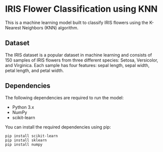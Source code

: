 # IRIS Flower Classification using KNN

This is a machine learning model built to classify IRIS flowers using the K-Nearest Neighbors (KNN) algorithm.

## Dataset

The IRIS dataset is a popular dataset in machine learning and consists of 150 samples of IRIS flowers from three different species: Setosa, Versicolor, and Virginica. Each sample has four features: sepal length, sepal width, petal length, and petal width.

## Dependencies

The following dependencies are required to run the model:

- Python 3.x
- NumPy
- scikit-learn

You can install the required dependencies using pip:

```shell
pip install scikit-learn
pip install sklearn
pip install numpy
